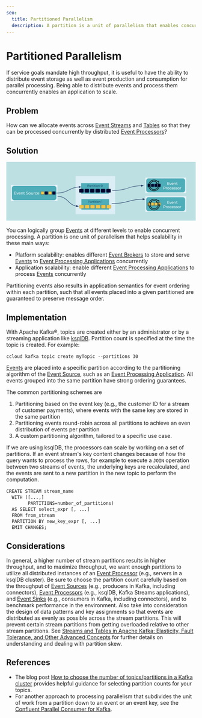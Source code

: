 ```yaml
---
seo:
  title: Partitioned Parallelism
  description: A partition is a unit of parallelism that enables concurrent reading, writing, and processing of events at scale.
---
```


# Partitioned Parallelism
If service goals mandate high throughput, it is useful to have the ability to distribute event storage as well as event production and consumption for parallel processing.
Being able to distribute events and process them concurrently enables an application to scale.

## Problem
How can we allocate events across [Event Streams](../event-stream/event-streams.md) and [Tables](../table/table.md) so that they can be processed concurrently by distributed [Event Processors](../event-processing/event-processor.md)?

## Solution
![partitioned-parallelism](../img/partitioned-parallelism.png)

You can logically group [Events](../event/event.md) at different levels to enable concurrent processing.
A partition is one unit of parallelism that helps scalability in these main ways:

* Platform scalability: enables different [Event Brokers](../event-stream/event-broker.md) to store and serve [Events](../event/event.md) to [Event Processing Applications](../event-processing/event-processing-application.md) concurrently
* Application scalability: enable different [Event Processing Applications](../event-processing/event-processing-application.md) to process [Events](../event/event.md) concurrently

Partitioning events also results in application semantics for event ordering within each partition, such that all events placed into a given partitioned are guaranteed to preserve message order.

## Implementation
With Apache Kafka®, topics are created either by an administrator or by a streaming application like [ksqlDB](https://ksqldb.io). Partition count is specified at the time the topic is created.  For example:

```
ccloud kafka topic create myTopic --partitions 30
```

[Events](../event/event.md) are placed into a specific partition according to the partitioning algorithm of the [Event Source](../event-source/event-source.md), such as an [Event Processing Application](../event-processing/event-processing-application.md).
All events grouped into the same partition have strong ordering guarantees.

The common partitioning schemes are

1. Partitioning based on the event key (e.g., the customer ID for a stream of customer payments), where events with the same key are stored in the same partition
2. Partitioning events round-robin across all partitions to achieve an even distribution of events per partition
3. A custom partitioning algorithm, tailored to a specific use case.

If we are using ksqlDB, the processors can scale by working on a set of partitions.
If an event stream's key content changes because of how the query wants to process the rows, for example to execute a `JOIN` operation between two streams of events, the underlying keys are recalculated, and the events are sent to a new partition in the new topic to perform the computation.

```
CREATE STREAM stream_name
  WITH ([...,]
        PARTITIONS=number_of_partitions)
  AS SELECT select_expr [, ...]
  FROM from_stream
  PARTITION BY new_key_expr [, ...]
  EMIT CHANGES;
```

## Considerations
In general, a higher number of stream partitions results in higher throughput, and to maximize throughput, we want enough partitions to utilize all distributed instances of an [Event Processor](../event-processing/event-processor.md) (e.g., servers in a ksqlDB cluster).
Be sure to choose the partition count carefully based on the throughput of [Event Sources](../event-source/event-source.md) (e.g., producers in Kafka, including connectors), [Event Processors](../event-processing/event-processor.md) (e.g., ksqlDB, Kafka Streams applications), and [Event Sinks](../event-sink/event-sink.md) (e.g., consumers in Kafka, including connectors), and to benchmark performance in the environment.
Also take into consideration the design of data patterns and key assignments so that events are distributed as evenly as possible across the stream partitions.
This will prevent certain stream partitions from getting overloaded relative to other stream partitions. See [Streams and Tables in Apache Kafka: Elasticity, Fault Tolerance, and Other Advanced Concepts](https://www.confluent.io/blog/kafka-streams-tables-part-4-elasticity-fault-tolerance-advanced-concepts/) for further details on understanding and dealing with partition skew.

## References
* The blog post [How to choose the number of topics/partitions in a Kafka cluster](https://www.confluent.io/blog/how-choose-number-topics-partitions-kafka-cluster) provides helpful guidance for selecting partition counts for your topics.
* For another approach to processing parallelism that subdivides the unit of work from a partition down to an event or an event key, see the [Confluent Parallel Consumer for Kafka](https://github.com/confluentinc/parallel-consumer).
